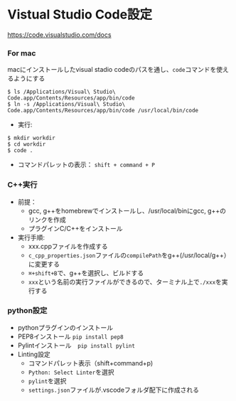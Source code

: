 # Vistual Studio Code設定
https://code.visualstudio.com/docs
  
  
### For mac 
 
macにインストールしたvisual stadio codeのパスを通し、`code`コマンドを使えるようにする
 
```
$ ls /Applications/Visual\ Studio\ Code.app/Contents/Resources/app/bin/code
$ ln -s /Applications/Visual\ Studio\ Code.app/Contents/Resources/app/bin/code /usr/local/bin/code
```
  
- 実行: 
```
$ mkdir workdir
$ cd workdir
$ code .
```

- コマンドパレットの表示： `shift + command + P`

### C++実行

- 前提：
  - gcc, g++をhomebrewでインストールし、/usr/local/binにgcc, g++のリンクを作成
  - プラグインC/C++をインストール
- 実行手順:
  - xxx.cppファイルを作成する
  - `c_cpp_properties.json`ファイルの`compilePath`をg++(/usr/local/g++）に変更する
  - `⌘+shift+B`で、g++を選択し、ビルドする
  - `xxx`という名前の実行ファイルができるので、ターミナル上で`./xxx`を実行する
  
### python設定

- pythonプラグインのインストール
- PEP8インストール `pip install pep8`
- Pylintインストール　`pip install pylint`
- Linting設定
  - コマンドパレット表示（shift+command+p)
  - `Python: Select Linter`を選択
  - `pylint`を選択
  - `settings.json`ファイルが.vscodeフォルダ配下に作成される

